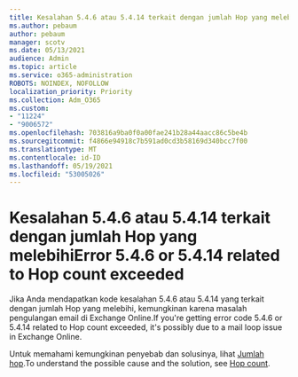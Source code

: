 ```yaml
---
title: Kesalahan 5.4.6 atau 5.4.14 terkait dengan jumlah Hop yang melebihi
ms.author: pebaum
author: pebaum
manager: scotv
ms.date: 05/13/2021
audience: Admin
ms.topic: article
ms.service: o365-administration
ROBOTS: NOINDEX, NOFOLLOW
localization_priority: Priority
ms.collection: Adm_O365
ms.custom:
- "11224"
- "9006572"
ms.openlocfilehash: 703816a9ba0f0a00fae241b28a44aacc86c5be4b
ms.sourcegitcommit: f4866e94918c7b591ad0cd3b58169d340bcc7f00
ms.translationtype: MT
ms.contentlocale: id-ID
ms.lasthandoff: 05/19/2021
ms.locfileid: "53005026"
---
```

# <a name="error-546-or-5414-related-to-hop-count-exceeded"></a><span data-ttu-id="78bb0-102">Kesalahan 5.4.6 atau 5.4.14 terkait dengan jumlah Hop yang melebihi</span><span class="sxs-lookup"><span data-stu-id="78bb0-102">Error 5.4.6 or 5.4.14 related to Hop count exceeded</span></span>

<span data-ttu-id="78bb0-103">Jika Anda mendapatkan kode kesalahan 5.4.6 atau 5.4.14 yang terkait dengan jumlah Hop yang melebihi, kemungkinan karena masalah pengulangan email di Exchange Online.</span><span class="sxs-lookup"><span data-stu-id="78bb0-103">If you're getting error code 5.4.6 or 5.4.14 related to Hop count exceeded, it's possibly due to a mail loop issue in Exchange Online.</span></span>

<span data-ttu-id="78bb0-104">Untuk memahami kemungkinan penyebab dan solusinya, lihat [Jumlah hop](/exchange/mail-flow-best-practices/non-delivery-reports-in-exchange-online/fix-error-code-5-4-6-through-5-4-20-in-exchange-online).</span><span class="sxs-lookup"><span data-stu-id="78bb0-104">To understand the possible cause and the solution, see [Hop count](/exchange/mail-flow-best-practices/non-delivery-reports-in-exchange-online/fix-error-code-5-4-6-through-5-4-20-in-exchange-online).</span></span>